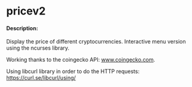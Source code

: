 # pricev2

#### Description:

Display the price of different cryptocurrencies.
Interactive menu version using the ncurses library.

Working thanks to the coingecko API: www.coingecko.com.

Using libcurl library in order to do the HTTP requests: https://curl.se/libcurl/using/
